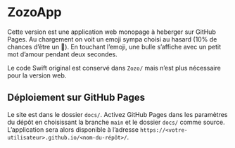 # ZozoApp

Cette version est une application web monopage à heberger sur GitHub Pages. 
Au chargement on voit un emoji sympa choisi au hasard (10\% de chances d’être un 💩). En touchant l’emoji, une bulle s’affiche avec un petit mot d’amour pendant deux secondes.

Le code Swift original est conservé dans `Zozo/` mais n’est plus nécessaire pour la version web.

## Déploiement sur GitHub Pages

Le site est dans le dossier `docs/`. Activez GitHub Pages dans les paramètres du dépôt en choisissant la branche `main` et le dossier `docs/` comme source. L’application sera alors disponible à l’adresse `https://<votre-utilisateur>.github.io/<nom-du-répôt>/`.


